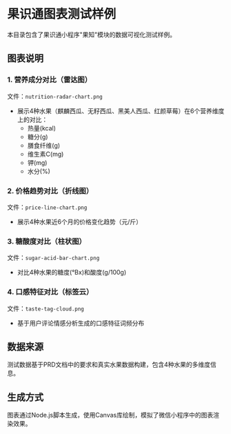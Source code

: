 # 果识通图表测试样例

本目录包含了果识通小程序"果知"模块的数据可视化测试样例。

## 图表说明

### 1. 营养成分对比（雷达图）
文件：`nutrition-radar-chart.png`
- 展示4种水果（麒麟西瓜、无籽西瓜、黑美人西瓜、红颜草莓）在6个营养维度上的对比：
  - 热量(kcal)
  - 糖分(g)
  - 膳食纤维(g)
  - 维生素C(mg)
  - 钾(mg)
  - 水分(%)

### 2. 价格趋势对比（折线图）
文件：`price-line-chart.png`
- 展示4种水果近6个月的价格变化趋势（元/斤）

### 3. 糖酸度对比（柱状图）
文件：`sugar-acid-bar-chart.png`
- 对比4种水果的糖度(°Bx)和酸度(g/100g)

### 4. 口感特征对比（标签云）
文件：`taste-tag-cloud.png`
- 基于用户评论情感分析生成的口感特征词频分布

## 数据来源

测试数据基于PRD文档中的要求和真实水果数据构建，包含4种水果的多维度信息。

## 生成方式

图表通过Node.js脚本生成，使用Canvas库绘制，模拟了微信小程序中的图表渲染效果。